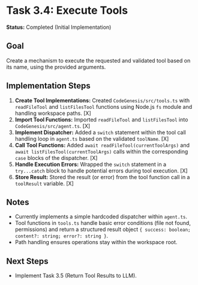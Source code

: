 # Task 3.4: Execute Tools

**Status:** Completed (Initial Implementation)

## Goal

Create a mechanism to execute the requested and validated tool based on its name, using the provided arguments.

## Implementation Steps

1.  **Create Tool Implementations:** Created `CodeGenesis/src/tools.ts` with `readFileTool` and `listFilesTool` functions using Node.js `fs` module and handling workspace paths. [X]
2.  **Import Tool Functions:** Imported `readFileTool` and `listFilesTool` into `CodeGenesis/src/agent.ts`. [X]
3.  **Implement Dispatcher:** Added a `switch` statement within the tool call handling loop in `agent.ts` based on the validated `toolName`. [X]
4.  **Call Tool Functions:** Added `await readFileTool(currentToolArgs)` and `await listFilesTool(currentToolArgs)` calls within the corresponding `case` blocks of the dispatcher. [X]
5.  **Handle Execution Errors:** Wrapped the `switch` statement in a `try...catch` block to handle potential errors during tool execution. [X]
6.  **Store Result:** Stored the result (or error) from the tool function call in a `toolResult` variable. [X]

## Notes

-   Currently implements a simple hardcoded dispatcher within `agent.ts`.
-   Tool functions in `tools.ts` handle basic error conditions (file not found, permissions) and return a structured result object `{ success: boolean; content?: string; error?: string }`.
-   Path handling ensures operations stay within the workspace root.

## Next Steps

-   Implement Task 3.5 (Return Tool Results to LLM).
